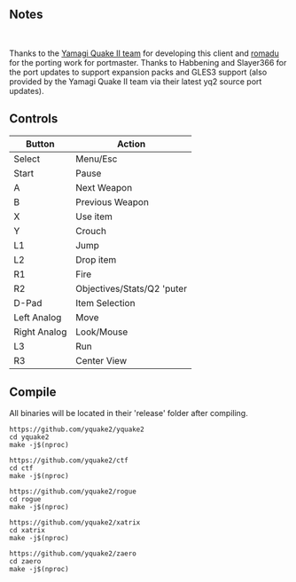 ## Notes
<br/>

Thanks to the [Yamagi Quake II team](https://github.com/yquake2/yquake2) for developing this client and [romadu](https://github.com/romadu/yquake2) for the porting work for portmaster.  Thanks to Habbening and Slayer366 for the port updates to support expansion packs and GLES3 support (also provided by the Yamagi Quake II team via their latest yq2 source port updates).
<br/>

## Controls

| Button | Action |
|--|--| 
|Select|Menu/Esc|
|Start|Pause|
|A|Next Weapon|
|B|Previous Weapon|
|X|Use item|
|Y|Crouch|
|L1|Jump|
|L2|Drop item|
|R1|Fire|
|R2|Objectives/Stats/Q2 'puter|
|D-Pad|Item Selection|
|Left Analog|Move|
|Right Analog|Look/Mouse|
|L3|Run|
|R3|Center View|

## Compile

All binaries will be located in their 'release' folder after compiling.

```shell
https://github.com/yquake2/yquake2
cd yquake2
make -j$(nproc)

https://github.com/yquake2/ctf
cd ctf
make -j$(nproc)

https://github.com/yquake2/rogue
cd rogue
make -j$(nproc)

https://github.com/yquake2/xatrix
cd xatrix
make -j$(nproc)

https://github.com/yquake2/zaero
cd zaero
make -j$(nproc)
```
